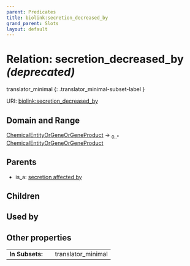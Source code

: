 ```yaml
---
parent: Predicates
title: biolink:secretion_decreased_by
grand_parent: Slots
layout: default
---
```


# Relation: secretion_decreased_by _(deprecated)_

translator_minimal
{: .translator_minimal-subset-label }




URI: [biolink:secretion_decreased_by](https://w3id.org/biolink/vocab/secretion_decreased_by)

## Domain and Range

[ChemicalEntityOrGeneOrGeneProduct](ChemicalEntityOrGeneOrGeneProduct.md) ->  <sub>0..\*</sub> [ChemicalEntityOrGeneOrGeneProduct](ChemicalEntityOrGeneOrGeneProduct.md)

## Parents

 *  is_a: [secretion affected by](secretion_affected_by.md)

## Children


## Used by


## Other properties

|  |  |  |
| --- | --- | --- |
| **In Subsets:** | | translator_minimal |

